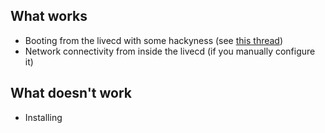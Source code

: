## What works
- Booting from the livecd with some hackyness (see [this thread](https://github.com/dracutdevs/dracut/discussions/2606))
- Network connectivity from inside the livecd (if you manually configure it)

## What doesn't work
- Installing 
